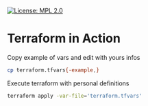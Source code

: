 [![License: MPL 2.0](https://img.shields.io/badge/License-MPL%202.0-brightgreen.svg)](https://opensource.org/licenses/MPL-2.0)

# Terraform in Action

Copy example of vars and edit with yours infos
```bash
cp terraform.tfvars{-example,}
```

Execute terraform with personal definitions
```bash
terraform apply -var-file='terraform.tfvars'
```
